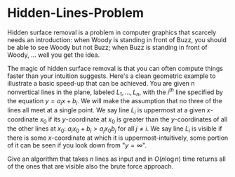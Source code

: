 # Hidden-Lines-Problem

Hidden surface removal is a problem in computer graphics that scarcely needs an introduction: when Woody is standing in front of Buzz, you should be able to see Woody but not Buzz; when Buzz is standing in front of Woody, ... well you get the idea.

The magic of hidden surface removal is that you can often compute things faster than your intuition suggests. Here's a clean geometric example to illustrate a basic speed-up that can be achieved. You are given n nonvertical lines in the plane, labeled $L_1, ..., L_n$, with the $i^{th}$ line specified by the equation $y = a_i x + b_i$. We will make the assumption that no three of the lines all meet at a single point. We say line $L_i$ is uppermost at a given $x$-coordinate $x_0$ if its $y$-coordinate at $x_0$ is greater than the $y$-coordinates of all the other lines at $x_0$: $a_i x_0 + b_i > a_j x_0 b_j$ for all $j \neq i$. We say line $L_i$ is visible if there is some $x$-coordinate at which it is uppermost-intuitively, some portion of it can be seen if you look down from "$y = \infty$". 

Give an algorithm that takes $n$ lines as input and in $O(n\log n)$ time returns all of the ones that are visible also the brute force approach.

